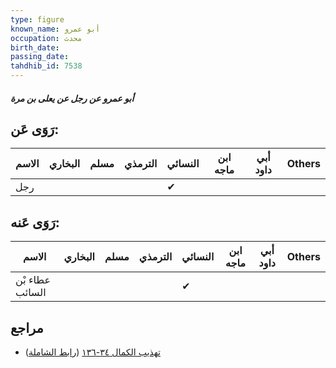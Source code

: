 ```yaml
---
type: figure
known_name: أبو عمرو
occupation: محدث
birth_date:
passing_date:
tahdhib_id: 7538
---
```

##### أبو عمرو عن رجل عن يعلى بن مرة

## رَوَى عَن:
| الاسم | البخاري | مسلم | الترمذي | النسائي | ابن ماجه | أبي داود | Others |
| ----- | ------- | ---- | ------- | ------- | -------- | -------- | ------ |
| رجل   |         |      |         | ✔       |          |          |        |
## رَوَى عَنه:
| الاسم           | البخاري | مسلم | الترمذي | النسائي | ابن ماجه | أبي داود | Others |
| --------------- | ------- | ---- | ------- | ------- | -------- | -------- | ------ |
| عطاء بْن السائب |         |      |         | ✔       |          |          |        |
## مراجع
- [تهذيب الكمال ٣٤-١٣٦](obsidian://open?vault=Tahdhib-al-Kamal&file=Figures/٧٥٣٨-أبو%20عمرو%20عن%20رجل%20عن%20يعلى%20بن%20مرة) ([رابط الشاملة](https://shamela.ws/book/3722/18253))